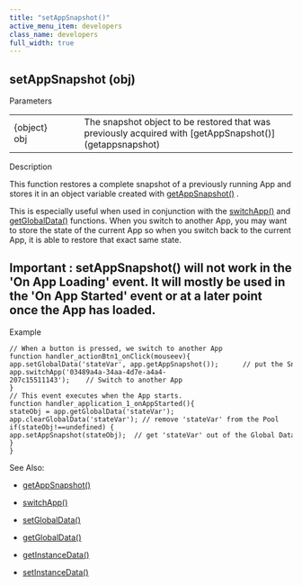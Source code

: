 ```yaml
---
title: "setAppSnapshot()"
active_menu_item: developers
class_name: developers
full_width: true
---
```



## setAppSnapshot (obj)

Parameters

<table>
<tr>
<td width="134">
{object} obj

</td>
<td width="20">
</td>
<td width="750">
The snapshot object to be restored that was previously acquired with [getAppSnapshot()](getappsnapshot)

</td>
</tr>
</table>

Description

This function restores a complete snapshot of a previously running App and stores it in an object variable created with [getAppSnapshot()](getappsnapshot) .

This is especially useful when used in conjunction with the [switchApp()](switchapp) and [getGlobalData()](../global-data-pool-functions/getglobaldata) functions. When you switch to another App, you may want to store the state of the current App so when you switch back to the current App, it is able to restore that exact same state.

## Important : setAppSnapshot() will not work in the 'On App Loading' event. It will mostly be used in the 'On App Started' event or at a later point once the App has loaded.

Example

    // When a button is pressed, we switch to another App
    function handler_actionBtn1_onClick(mouseev){
    app.setGlobalData('stateVar', app.getAppSnapshot());      // put the Snapshot into the Global Data Pool with the name 'stateVar'
    app.switchApp('03489a4a-34aa-4d7e-a4a4-207c15511143');    // Switch to another App
    }
    // This event executes when the App starts.
    function handler_application_1_onAppStarted(){
    stateObj = app.getGlobalData('stateVar');
    app.clearGlobalData('stateVar'); // remove 'stateVar' from the Pool
    if(stateObj!==undefined) {
    app.setAppSnapshot(stateObj);  // get 'stateVar' out of the Global Data Pool and restore the App with it
    }
    }
   

See Also:

 - [getAppSnapshot()](getappsnapshot)

 - [switchApp()](switchapp)

 - [setGlobalData()](../global-data-pool-functions/setglobaldata)

 - [getGlobalData()](../global-data-pool-functions/getglobaldata)

 - [getInstanceData()](../instance-data-functions/getinstancedata)

 - [setInstanceData()](../instance-data-functions/setinstancedata)

